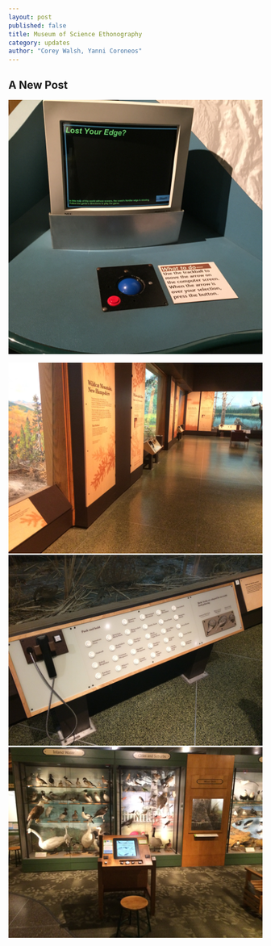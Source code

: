 ```yaml
---
layout: post
published: false
title: Museum of Science Ethonography
category: updates
author: "Corey Walsh, Yanni Coroneos"
---
```


## A New Post

![IMG_0686.JPG](/assets/IMG_0686.JPG)
 
 
![IMG_2548.JPG](/assets/IMG_2548.JPG)
![IMG_2547.JPG](/assets/IMG_2547.JPG)
![IMG_2549.JPG](/assets/IMG_2549.JPG)